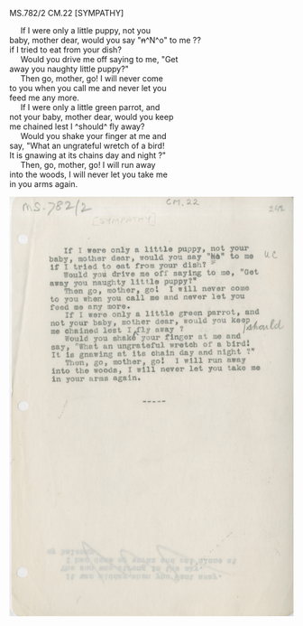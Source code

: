 MS.782/2 CM.22 [SYMPATHY] 

&nbsp;&nbsp;&nbsp;&nbsp;&nbsp;If I were only a little puppy, not you \
baby, mother dear, would you say "~~n~~^N^o" to me ?? \
if I tried to eat from your dish? \
&nbsp;&nbsp;&nbsp;&nbsp;&nbsp;Would you drive me off saying to me, "Get \
away you naughty little puppy?" \
&nbsp;&nbsp;&nbsp;&nbsp;&nbsp;Then go, mother, go! I will never come \
to you when you call me and never let you \
feed me any more. \
&nbsp;&nbsp;&nbsp;&nbsp;&nbsp;If I were only a little green parrot, and \
not your baby, mother dear, would you keep \
me chained lest I ^should^ fly away? \
&nbsp;&nbsp;&nbsp;&nbsp;&nbsp;Would you shake your finger at me and \
say, "What an ungrateful wretch of a bird! \
It is gnawing at its chains day and night ?" \
&nbsp;&nbsp;&nbsp;&nbsp;&nbsp;Then, go, mother, go!  I will run away \
into the woods, I will never let you take me \
in you arms again.

![p23](MS782_2-023.jpg)